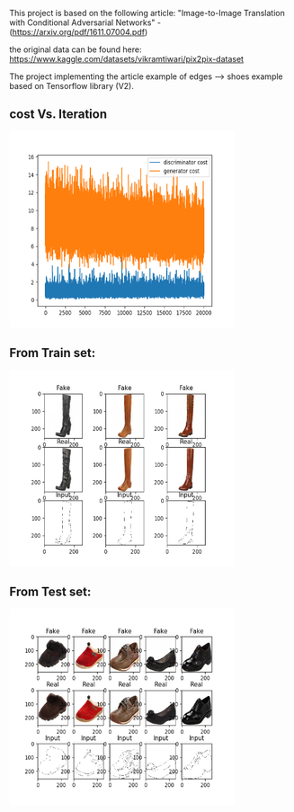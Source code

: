 This project is based on the following article: 
"Image-to-Image Translation with Conditional Adversarial Networks" - (https://arxiv.org/pdf/1611.07004.pdf)

the original data can be found here: https://www.kaggle.com/datasets/vikramtiwari/pix2pix-dataset

The project implementing the article example of edges --> shoes example based on Tensorflow library (V2).
## cost Vs. Iteration
<img src="cost_vs_iteration.png" width="400" height="350">

## From Train set:<br>
<img src="samples/train/samples_at_iter_98.png" width="400" height="350">


## From Test set:<br>
<img src="samples/test/samples_at_iter_97.png" width="400" height="350">
